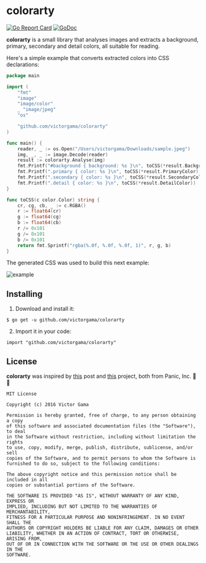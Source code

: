 # colorarty
[![Go Report Card](https://goreportcard.com/badge/github.com/victorgama/colorarty)](https://goreportcard.com/report/github.com/victorgama/colorarty)
[![GoDoc](https://godoc.org/github.com/victorgama/go-unfurl?status.svg)](https://godoc.org/github.com/victorgama/go-unfurl)

**colorarty** is a small library that analyses images and extracts a background, primary, secondary and detail colors, all suitable for reading.

Here's a simple example that converts extracted colors into CSS declarations:
```go
package main

import (
	"fmt"
	"image"
	"image/color"
	_ "image/jpeg"
	"os"

	"github.com/victorgama/colorarty"
)

func main() {
	reader, _ := os.Open("/Users/victorgama/Downloads/sample.jpeg")
	img, _, _ := image.Decode(reader)
	result := colorarty.Analyse(img)
	fmt.Printf("#background { background: %s }\n", toCSS(*result.BackgroundColor))
	fmt.Printf(".primary { color: %s }\n", toCSS(*result.PrimaryColor))
	fmt.Printf(".secondary { color: %s }\n", toCSS(*result.SecondaryColor))
	fmt.Printf(".detail { color: %s }\n", toCSS(*result.DetailColor))
}

func toCSS(c color.Color) string {
	cr, cg, cb, _ := c.RGBA()
	r := float64(cr)
	g := float64(cg)
	b := float64(cb)
	r /= 0x101
	g /= 0x101
	b /= 0x101
	return fmt.Sprintf("rgba(%.0f, %.0f, %.0f, 1)", r, g, b)
}

```

The generated CSS was used to build this next example:

![example](https://www.dropbox.com/s/he76t7l20214lf3/colorarty-demo.png?dl=1)

## Installing
1. Download and install it:
```
$ go get -u github.com/victorgama/colorarty
```
2. Import it in your code:
```
import "github.com/victorgama/colorarty"
```

## License

**colorarty** was inspired by [this](https://panic.com/blog/itunes-11-and-colors/) post and [this](https://github.com/panicinc/ColorArt) project, both from Panic, Inc. 💖🦄

```
MIT License

Copyright (c) 2016 Victor Gama

Permission is hereby granted, free of charge, to any person obtaining a copy
of this software and associated documentation files (the "Software"), to deal
in the Software without restriction, including without limitation the rights
to use, copy, modify, merge, publish, distribute, sublicense, and/or sell
copies of the Software, and to permit persons to whom the Software is
furnished to do so, subject to the following conditions:

The above copyright notice and this permission notice shall be included in all
copies or substantial portions of the Software.

THE SOFTWARE IS PROVIDED "AS IS", WITHOUT WARRANTY OF ANY KIND, EXPRESS OR
IMPLIED, INCLUDING BUT NOT LIMITED TO THE WARRANTIES OF MERCHANTABILITY,
FITNESS FOR A PARTICULAR PURPOSE AND NONINFRINGEMENT. IN NO EVENT SHALL THE
AUTHORS OR COPYRIGHT HOLDERS BE LIABLE FOR ANY CLAIM, DAMAGES OR OTHER
LIABILITY, WHETHER IN AN ACTION OF CONTRACT, TORT OR OTHERWISE, ARISING FROM,
OUT OF OR IN CONNECTION WITH THE SOFTWARE OR THE USE OR OTHER DEALINGS IN THE
SOFTWARE.

```
